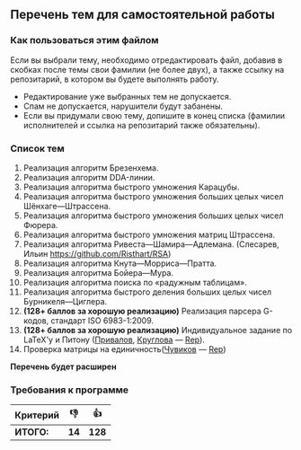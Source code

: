 ## Перечень тем для самостоятельной работы

### Как пользоваться этим файлом

Если вы выбрали тему, необходимо отредактировать файл, добавив в скобках после темы свои фамилии (не более двух), а также ссылку на репозитарий, в котором вы будете выполнять работу.
* Редактирование уже выбранных тем не допускается.
* Спам не допускается, нарушители будут забанены.
* Если вы придумали свою тему, допишите в конец списка (фамилии исполнителей и ссылка на репозитарий также обязательны).
 
### Список тем

1. Реализация алгоритм Брезенхема.
2. Реализация алгоритм DDA-линии.
3. Реализация алгоритма быстрого умножения Карацубы.
4. Реализация алгоритма быстрого умножения больших целых чисел Шёнхаге—Штрассена.
5. Реализация алгоритма быстрого умножения больших целых чисел Фюрера.
6. Реализация алгоритма быстрого умножения матриц Штрассена.
7. Реализация алгоритма Ривеста—Шамира—Адлемана. (Слесарев, Ильин https://github.com/Risthart/RSA)
8. Реализация алгоритма Кнута—Морриса—Пратта.
9. Реализация алгоритма Бойера—Мура.
10. Реализация алгоритма поиска по «радужным таблицам».
11. Реализация алгоритма быстрого деления больших целых чисел Бурникеля—Циглера.
12. **(128+ баллов за хорошую реализацию)** Реализация парсера G-кодов, стандарт ISO 6983-1:2009.
13. **(128+ баллов за хорошую реализацию)** Индивидуальное задание по LaTeX'у и Питону ([Привалов](http://github.com/qweerty), [Круглова](https://github.com/Nastiaa)&nbsp;— [Rep](https://github.com/qweerty/System-software)).
14. Проверка матрицы на единичность([Чувиков](https://github.com/snofe)&nbsp;— [Rep](https://github.com/snofe/edmatrix))

**Перечень будет расширен**

### Требования к программе

Критерий      | :-1: | :+1: 
------------- | -----|-------
**ИТОГО:** | **14** | **128**
